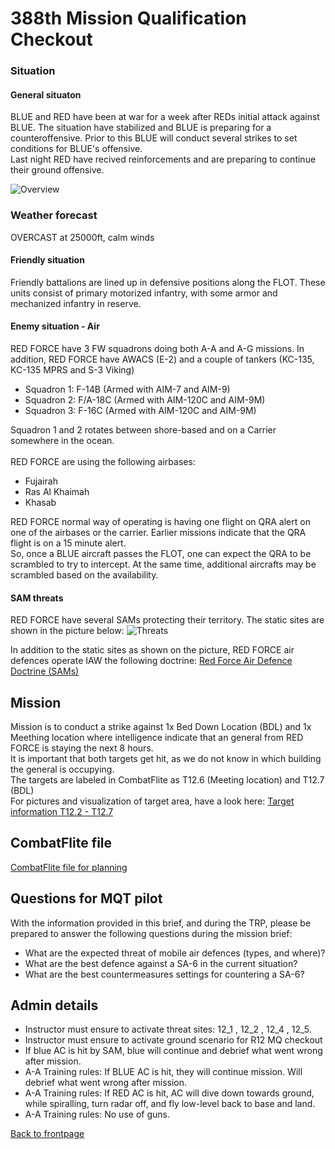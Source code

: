 # 388th Mission Qualification Checkout


### Situation
#### General situaton
BLUE and RED have been at war for a week after REDs initial attack against BLUE. The situation have stabilized and BLUE is preparing for a counteroffensive. 
Prior to this BLUE will conduct several strikes to set conditions for BLUE's offensive. <br>
Last night RED have recived reinforcements and are preparing to continue their ground offensive.

![Overview](/ATRM_Brief/Pictures/388_MQ_CHECKOUT_R12.PNG)


### Weather forecast
OVERCAST at 25000ft, calm winds


#### Friendly situation
Friendly battalions are lined up in defensive positions along the FLOT. These units consist of primary motorized infantry, with some armor and mechanized infantry in reserve.


#### Enemy situation - Air
RED FORCE have 3 FW squadrons doing both A-A and A-G missions. In addition, RED FORCE have AWACS (E-2) and a couple of tankers (KC-135, KC-135 MPRS and S-3 Viking)
- Squadron 1: F-14B (Armed with AIM-7 and AIM-9)
- Squadron 2: F/A-18C (Armed with AIM-120C and AIM-9M)
- Squadron 3: F-16C (Armed with AIM-120C and AIM-9M)

Squadron 1 and 2 rotates between shore-based and on a Carrier somewhere in the ocean. <br>
<br>
RED FORCE are using the following airbases:
- Fujairah
- Ras Al Khaimah
- Khasab

RED FORCE normal way of operating is having one flight on QRA alert on one of the airbases or the carrier. Earlier missions indicate that the QRA flight is on a 15 minute alert.<br>
So, once a BLUE aircraft passes the FLOT, one can expect the QRA to be scrambled to try to intercept. At the same time, additional aircrafts may be scrambled based on the availability.<br>


#### SAM threats
RED FORCE have several SAMs protecting their territory. The static sites are shown in the picture below:
![Threats](/ATRM_Brief/Pictures/388_MQ_CHECKOUT_R12_2.PNG)

In addition to the static sites as shown on the picture, RED FORCE air defences operate IAW the following doctrine:
[Red Force Air Defence Doctrine (SAMs)](/ATRM_Brief/Pages/Generic_airdefence.html)  


## Mission
Mission is to conduct a strike against 1x Bed Down Location (BDL) and 1x Meething location where intelligence indicate that an general from RED FORCE is staying the next 8 hours. <br>
It is important that both targets get hit, as we do not know in which building the general is occupying.<br>
The targets are labeled in CombatFlite as T12.6 (Meeting location) and T12.7 (BDL) <br>
For pictures and visualization of target area, have a look here: [Target information T12.2 - T12.7](/ATRM_Brief/Targets/ATRM_Range12_T12.2_T12.7.pdf) 

## CombatFlite file
[CombatFlite file for planning](/ATRM_Brief/Files/ATRM_CF_388_MQ_checkout.cf)


## Questions for MQT pilot
With the information provided in this brief, and during the TRP, please be prepared to answer the following questions during the mission brief:
- What are the expected threat of mobile air defences (types, and where)?
- What are the best defence against a SA-6 in the current situation?
- What are the best countermeasures settings for countering a SA-6?


## Admin details
- Instructor must ensure to activate threat sites: 12_1 , 12_2 , 12_4 , 12_5.
- Instructor must ensure to activate ground scenario for R12 MQ checkout
- If blue AC is hit by SAM, blue will continue and debrief what went wrong after mission.
- A-A Training rules: If BLUE AC is hit, they will continue mission. Will debrief what went wrong after mission. 
- A-A Training rules: If RED AC is hit, AC will dive down towards ground, while spiralling,  turn radar off, and fly low-level back to base and land. 
- A-A Training rules: No use of guns.





[Back to frontpage](https://132nd-vwing.github.io/ATRM_Brief/)